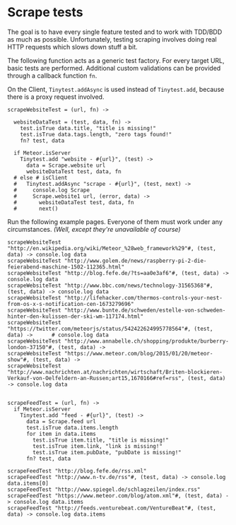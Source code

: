 # Scrape tests

The goal is to have every single feature tested and to work with TDD/BDD as
much as possible. Unfortunately, testing scraping involves doing real HTTP
requests which slows down stuff a bit.

The following function acts as a generic test factory. For every target URL,
basic tests are performed. Additional custom validations can be
provided through a callback function `fn`.

On the Client, `Tinytest.addAsync` is used instead of `Tinytest.add`, because
there is a proxy request involved.

    scrapeWebsiteTest = (url, fn) ->

      websiteDataTest = (test, data, fn) ->
        test.isTrue data.title, "title is missing!"
        test.isTrue data.tags.length, "zero tags found!"
        fn? test, data

      if Meteor.isServer
        Tinytest.add "website - #{url}", (test) ->
          data = Scrape.website url
          websiteDataTest test, data, fn
      # else # isClient
      #   Tinytest.addAsync "scrape - #{url}", (test, next) ->
      #     console.log Scrape
      #     Scrape.website1 url, (error, data) ->
      #       websiteDataTest test, data, fn
      #       next()

Run the following example pages. Everyone of them must work under any circumstances.
*(Well, except they're unavailable of course)*

    scrapeWebsiteTest "http://en.wikipedia.org/wiki/Meteor_%28web_framework%29"#, (test, data) -> console.log data
    scrapeWebsiteTest "http://www.golem.de/news/raspberry-pi-2-die-feierabend-maschine-1502-112365.html"
    scrapeWebsiteTest "http://blog.fefe.de/?ts=aa0e3af6"#, (test, data) -> console.log data
    scrapeWebsiteTest "http://www.bbc.com/news/technology-31565368"#, (test, data) -> console.log data
    scrapeWebsiteTest "http://lifehacker.com/thermos-controls-your-nest-from-os-x-s-notification-cen-1673279696"
    scrapeWebsiteTest "http://www.bunte.de/schweden/estelle-von-schweden-hinter-den-kulissen-der-ski-wm-117174.html"
    scrapeWebsiteTest "https://twitter.com/meteorjs/status/542422624995778564"#, (test, data) ->      # console.log data
    scrapeWebsiteTest "http://www.annabelle.ch/shopping/produkte/burberry-london-37150"#, (test, data) ->
    scrapeWebsiteTest "https://www.meteor.com/blog/2015/01/20/meteor-show"#, (test, data) ->
    scrapeWebsiteTest "http://www.nachrichten.at/nachrichten/wirtschaft/Briten-blockieren-Verkauf-von-Oelfeldern-an-Russen;art15,1670166#ref=rss", (test, data) -> console.log data


    scrapeFeedTest = (url, fn) ->
      if Meteor.isServer
        Tinytest.add "feed - #{url}", (test) ->
          data = Scrape.feed url
          test.isTrue data.items.length
          for item in data.items
            test.isTrue item.title, "title is missing!"
            test.isTrue item.link, "link is missing!"
            test.isTrue item.pubDate, "pubDate is missing!"
          fn? test, data

    scrapeFeedTest "http://blog.fefe.de/rss.xml"
    scrapeFeedTest "http://www.n-tv.de/rss"#, (test, data) -> console.log data.items[0]
    scrapeFeedTest "http://www.spiegel.de/schlagzeilen/index.rss"
    scrapeFeedTest "https://www.meteor.com/blog/atom.xml"#, (test, data) -> console.log data.items
    scrapeFeedTest "http://feeds.venturebeat.com/VentureBeat"#, (test, data) -> console.log data.items